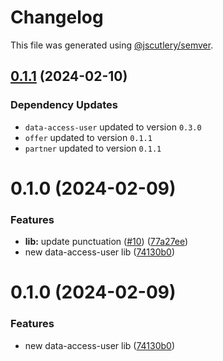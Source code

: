 # Changelog

This file was generated using [@jscutlery/semver](https://github.com/jscutlery/semver).

## [0.1.1](https://github.com/xvs32x/ng-mf/compare/dashboard-0.1.0...dashboard-0.1.1) (2024-02-10)

### Dependency Updates

* `data-access-user` updated to version `0.3.0`
* `offer` updated to version `0.1.1`
* `partner` updated to version `0.1.1`


# 0.1.0 (2024-02-09)


### Features

* **lib:** update punctuation ([#10](https://github.com/xvs32x/ng-mf/issues/10)) ([77a27ee](https://github.com/xvs32x/ng-mf/commit/77a27eeddc607d81c1c000e28353fd123f4eac26))
* new data-access-user lib ([74130b0](https://github.com/xvs32x/ng-mf/commit/74130b0697fbfcae3b1ced2b86159e6897b6d168))



# 0.1.0 (2024-02-09)


### Features

* new data-access-user lib ([74130b0](https://github.com/xvs32x/ng-mf/commit/74130b0697fbfcae3b1ced2b86159e6897b6d168))
